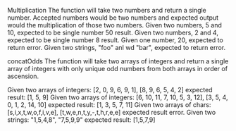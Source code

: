 Multiplication
The function will take two numbers and return a single number.
Accepted numbers would be two numbers and expected output would the multiplication of those two numbers.
Given two numbers, 5 and 10, expected to be single number 50 result.
Given two numbers, 2 and 4, expected to be single number 8 result.
Given one number, 20, expected to return error.
Given two strings, "foo" anI wd "bar", expected to return error.

concatOdds
The function will take two arrays of integers and return a single
array of integers with only unique odd numbers from both arrays in order of ascension.

Given two arrays of integers:
[2, 0, 9, 6, 9, 1], [8, 9, 6, 5, 4, 2]
expected result:
[1, 5, 9]
Given two arrays of integers:
[6, 10, 11, 7, 10, 5, 3, 12], [3, 5, 4, 0, 1, 2, 14, 10]
expected result:
[1, 3, 5, 7, 11]
Given two arrays of chars:
[s,i,x,t,w,o,f,i,v,e], [t,w,e,n,t,y,-,t,h,r,e,e]
expected result error.
Given two strings:
"1,5,4,8", "7,5,9,9"
expected result:
[1,5,7,9]
